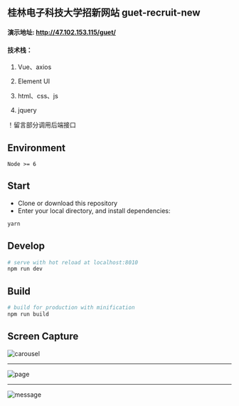 ## 桂林电子科技大学招新网站 guet-recruit-new

#### 演示地址: http://47.102.153.115/guet/

#### 技术栈：

1.  Vue、axios

2. Element UI

3. html、css、js

4. jquery

！留言部分调用后端接口

## Environment

`Node >= 6`

## Start

 - Clone or download this repository
 - Enter your local directory, and install dependencies:

``` bash
yarn
```

## Develop

``` bash
# serve with hot reload at localhost:8010
npm run dev
```

## Build

``` bash
# build for production with minification
npm run build
```

## Screen Capture

![carousel](https://github.com/zhendexuebuhui/guet-recruit-new/blob/master/ScreenCapture/carousel.jpg)

-------


![page](https://github.com/zhendexuebuhui/guet-recruit-new/blob/master/ScreenCapture/page.jpg)

-------

![message](https://github.com/zhendexuebuhui/guet-recruit-new/blob/master/ScreenCapture/message.jpg)